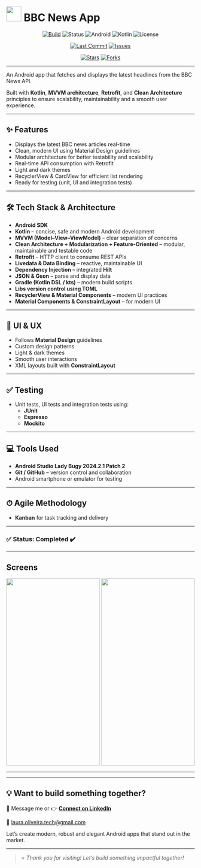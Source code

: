 # <img src="./img/logo.jpg" width="40" height="40"/> BBC News App

<div align="center">
  
[![Build](https://img.shields.io/badge/build-passing-brightgreen.svg)](https://github.com/Laura-Oliveira/BBC-News/actions)
![Status](https://img.shields.io/badge/Status-Complete-brightgreen)
![Android](https://img.shields.io/badge/Android-OS-green?style=plastic&logo=android)
![Kotlin](https://img.shields.io/badge/Kotlin-2.0.0-purple?style=plastic&logo=kotlin)
![License](https://img.shields.io/badge/license-MIT-blue.svg?style=plastic)

</div>

<div align="center">
  
[![Last Commit](https://img.shields.io/github/last-commit/Laura-Oliveira/BBC-News/main)](https://github.com/Laura-Oliveira/BBC-News/commits/main)
[![Issues](https://img.shields.io/github/issues/Laura-Oliveira/BBC-News)](https://github.com/Laura-Oliveira/BBC-News/issues)

[![Stars](https://img.shields.io/github/stars/Laura-Oliveira/BBC-News?style=social)](https://github.com/Laura-Oliveira/BBC-News/stargazers)
[![Forks](https://img.shields.io/github/forks/Laura-Oliveira/BBC-News?style=social)](https://github.com/Laura-Oliveira/BBC-News/fork)

</div>


---


An Android app that fetches and displays the latest headlines from the BBC News API.  

Built with **Kotlin**, **MVVM architecture**, **Retrofit**, and **Clean Architecture** principles to ensure scalability, maintainability and a smooth user experience.

---

## ✨ **Features**
- Displays the latest BBC news articles real-time
- Clean, modern UI using Material Design guidelines
- Modular architecture for better testability and scalability
- Real-time API consumption with Retrofit
- Light and dark themes
- RecyclerView & CardView for efficient list rendering
- Ready for testing (unit, UI and integration tests)

---

## 🛠 **Tech Stack & Architecture**
- **Android SDK**
- **Kotlin** – concise, safe and modern Android development
- **MVVM (Model–View–ViewModel)** – clear separation of concerns
- **Clean Architecture + Modularization + Feature-Oriented** – modular, maintainable and testable code
- **Retrofit** – HTTP client to consume REST APIs
- **Livedata & Data Binding** – reactive, maintainable UI
- **Dependency Injection** – integrated **Hilt**
- **JSON & Gson** – parse and display data
- **Gradle (Kotlin DSL / kts)** – modern build scripts
- **Libs version control using TOML**
- **RecyclerView & Material Components** – modern UI practices
- **Material Components & ConstraintLayout** – for modern UI

---

## 🎨 **UI & UX**
- Follows **Material Design** guidelines
- Custom design patterns
- Light & dark themes
- Smooth user interactions
- XML layouts built with **ConstraintLayout**

---

## ✅ **Testing**
- Unit tests, UI tests and integration tests using:
  - **JUnit**
  - **Espresso**
  - **Mockito**

---

## 💻 **Tools Used**
- **Android Studio Lady Bugy 2024.2.1 Patch 2**
- **Git / GitHub** – version control and collaboration
- Android smartphone or emulator for testing

---

## ⏱ **Agile Methodology**
- **Kanban** for task tracking and delivery

---

### ✅ Status: Completed ✔️

---

## Screens
<p align="center">
  <img src="./img/print_1.jpg" width="250" height="500"/>
  <img src="./img/print_2.jpg" width="250" height="500"/>

---

---

## 💡 Want to build something together?
📩 Message me or 👉 [**Connect on LinkedIn**](https://www.linkedin.com/in/laura-oliveira-mobile/)

📩 laura.oliveira.tech@gmail.com

Let’s create modern, robust and elegant Android apps that stand out in the market.

---

> ⭐ *Thank you for visiting! Let’s build something impactful together!*

